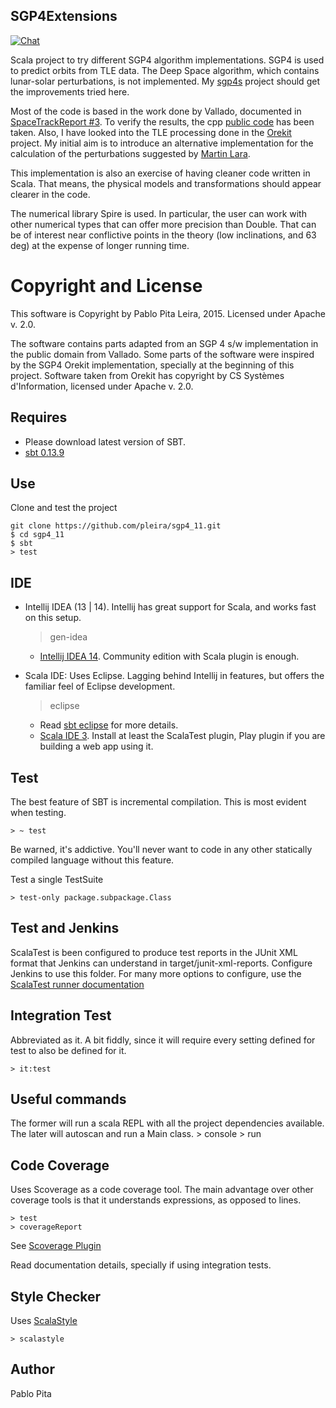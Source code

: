 SGP4Extensions
------------

[![Chat](https://badges.gitter.im/Join%20Chat.svg)](https://gitter.im/pleira/SGP4Extensions)

Scala project to try different SGP4 algorithm implementations. SGP4 is used to predict orbits from TLE data. The Deep Space algorithm, which contains lunar-solar perturbations, is not implemented. My [sgp4s](http://github.com/pleira/sgp4s) project should get the improvements tried here.

Most of the code is based in the work done by Vallado, documented in [SpaceTrackReport #3](https://celestrak.com/NORAD/documentation/). To verify the results, the cpp [public code](http://celestrak.com/publications/AIAA/2006-6753/) has been taken. Also, I have looked into the TLE processing done in the [Orekit](http://www.orekit.org) project.
My initial aim is to introduce an alternative implementation for the calculation of the perturbations suggested by [Martin Lara](http://arxiv.org/pdf/1407.8076.pdf). 

This implementation is also an exercise of having cleaner code written in Scala. That means, the physical models and transformations should appear clearer in the code. 

The numerical library Spire is used. In particular, the user can work with other numerical types that can offer more precision than Double. That can be of interest near conflictive points in the theory (low inclinations, and 63 deg) at the expense of longer running time. 


Copyright and License
====================

This software is Copyright by Pablo Pita Leira, 2015. Licensed under Apache v. 2.0.

The software contains parts adapted from an SGP 4 s/w implementation in the public domain from Vallado. Some parts of the software were inspired by the SGP4 Orekit implementation, specially at the beginning of this project. Software taken from Orekit has copyright by CS Systèmes d'Information, licensed under Apache v. 2.0. 


Requires
---------------
* Please download latest version of SBT.
* [sbt 0.13.9](http://www.scala-sbt.org)

Use
---------------
Clone and test the project 

    git clone https://github.com/pleira/sgp4_11.git
    $ cd sgp4_11
    $ sbt
    > test

IDE
---------------
* Intellij IDEA (13 | 14). Intellij has great support for Scala, and works fast on this setup.
	> gen-idea

	* [Intellij IDEA 14](http://www.jetbrains.com/idea/download/). Community edition with Scala plugin is enough.

* Scala IDE: Uses Eclipse. Lagging behind Intellij in features, but offers the familiar feel of Eclipse development. 	
	> eclipse
	
	* Read [sbt eclipse](https://github.com/typesafehub/sbteclipse/wiki/Using-sbteclipse) for more details.
	* [Scala IDE 3](http://scala-ide.org). Install at least the ScalaTest plugin, Play plugin if you are building a web app using it.

Test
------------------
The best feature of SBT is incremental compilation. This is most evident when testing.

	> ~ test

Be warned, it's addictive. You'll never want to code in any other statically compiled language without this feature.

Test a single TestSuite

	> test-only package.subpackage.Class

Test and Jenkins
-------------------

ScalaTest is been configured to produce test reports in the JUnit XML format that Jenkins can understand in target/junit-xml-reports.
Configure Jenkins to use this folder. For many more options to configure, use the [ScalaTest runner documentation](http://www.scalatest.org/user_guide/using_the_runner)

Integration Test
-------------------
Abbreviated as it. A bit fiddly, since it will require every setting defined for test to also be defined for it.

	> it:test

Useful commands
-----------------
The former will run a scala REPL with all the project dependencies available. The later will autoscan and run a Main class.
	> console
	> run

Code Coverage
------------------
Uses Scoverage as a code coverage tool. The main advantage over other coverage tools is that it understands expressions, as opposed to lines.

	> test
	> coverageReport

See [Scoverage Plugin](https://github.com/scoverage/sbt-scoverage)

Read documentation details, specially if using integration tests.

Style Checker
-------------------
Uses [ScalaStyle](http://www.scalastyle.org)

	> scalastyle

Author
--------------------
Pablo Pita

